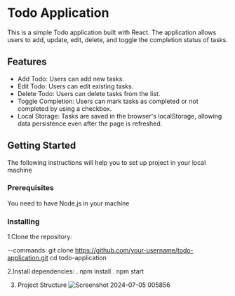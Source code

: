 # Todo Application

This is a simple Todo application built with React. The application allows users to add, update, edit, delete, and toggle the completion status of tasks.

## Features

- Add Todo: Users can add new tasks.
- Edit Todo: Users can edit existing tasks.
- Delete Todo: Users can delete tasks from the list.
- Toggle Completion: Users can mark tasks as completed or not completed by using a checkbox.
- Local Storage: Tasks are saved in the browser's localStorage, allowing data persistence even after the page is refreshed.

## Getting Started

The following instructions will help you to set up project in your local machine

### Prerequisites

You need to have Node.js in your machine

### Installing

1.Clone the repository:

--commands:
git clone https://github.com/your-username/todo-application.git
cd todo-application

2.Install dependencies:
. npm install
. npm start

3. Project Structure
   ![Screenshot 2024-07-05 005856](https://github.com/Vamshi-yadav07/todo-app/assets/154038542/516fc1a3-e59e-4249-af7d-d9a025dfef5d)
